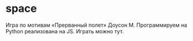 # space
Игра по мотивам «Прерванный полет» Доусон М. Программируем на Python реализована на JS.
<a src="https://genalll.github.io/space/index.html"> Играть можно тут</a>.
